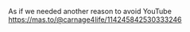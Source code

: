 As if we needed another reason to avoid YouTube [<span class="invisible">https://</span><span class="ellipsis">mas.to/@carnage4life/114245842</span><span class="invisible">530333246</span>](https://mas.to/@carnage4life/114245842530333246)